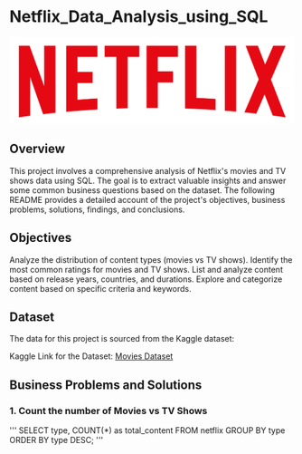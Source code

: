# Netflix_Data_Analysis_using_SQL

![Netflix Logo](https://github.com/sumedhkulkarni7/Netflix_Data_Analysis_using_SQL/blob/main/Netflix%20logo.png)

## Overview
This project involves a comprehensive analysis of Netflix's movies and TV shows data using SQL. The goal is to extract valuable insights and answer some common business questions based on the dataset. The following README provides a detailed account of the project's objectives, business problems, solutions, findings, and conclusions.

## Objectives
Analyze the distribution of content types (movies vs TV shows).
Identify the most common ratings for movies and TV shows.
List and analyze content based on release years, countries, and durations.
Explore and categorize content based on specific criteria and keywords.

## Dataset
The data for this project is sourced from the Kaggle dataset:

Kaggle Link for the Dataset: [Movies Dataset ](https://www.kaggle.com/datasets/shivamb/netflix-shows?resource=download)


## Business Problems and Solutions


### 1. Count the number of Movies vs TV Shows

''' SELECT type, COUNT(*) as total_content
FROM netflix
GROUP BY type
ORDER BY type DESC;
'''
